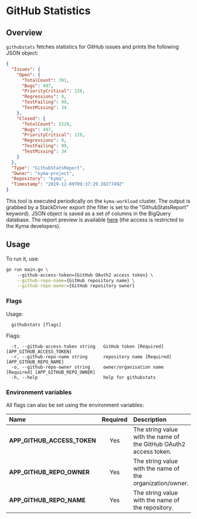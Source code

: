 # GitHub Statistics

## Overview

`githubstats` fetches statistics for GitHub issues and prints the following JSON object:
```json
{
  "Issues": {
    "Open": {
      "TotalCount": 391,
      "Bugs": 497,
      "PriorityCritical": 128,
      "Regressions": 0,
      "TestFailing": 99,
      "TestMissing": 34
    },
    "Closed": {
      "TotalCount": 2228,
      "Bugs": 497,
      "PriorityCritical": 128,
      "Regressions": 0,
      "TestFailing": 99,
      "TestMissing": 34
    }
  },
  "Type": "GithubStatsReport",
  "Owner": "kyma-project",
  "Repository": "kyma",
  "Timestamp": "2019-12-09T09:37:29.2027749Z"
}
```

This tool is executed periodically on the `kyma-workload` cluster.
The output is grabbed by a StackDriver export (the filter is set to the "GithubStatsReport" keyword).
JSON object is saved as a set of columns in the BigQuery database. 
The report preview is available [here](https://datastudio.google.com/s/jlYzET3duNo) (the access is restricted to the Kyma developers).

## Usage

To run it, use:
```bash
go run main.go \ 
    --github-access-token={GitHub OAuth2 access token} \
    --github-repo-name={GitHub repository name} \
    --github-repo-owner={GitHub repository owner}
```

### Flags

Usage:
```
  githubstats [flags]
```

Flags:
```
  -t, --github-access-token string   GitHub token [Required] [APP_GITHUB_ACCESS_TOKEN]
  -r, --github-repo-name string      repository name [Required] [APP_GITHUB_REPO_NAME]
  -o, --github-repo-owner string     owner/organisation name [Required] [APP_GITHUB_REPO_OWNER]
  -h, --help                         help for githubstats
```


### Environment variables

All flags can also be set using the environment variables:

| Name                           | Required | Description                                                           |
| :----------------------------- | :------: | :-------------------------------------------------------------------- |
| **APP_GITHUB_ACCESS_TOKEN**    |    Yes   | The string value with the name of the GitHub OAuth2 access token.     |
| **APP_GITHUB_REPO_OWNER**      |    Yes   | The string value with the name of the organization/owner.             |
| **APP_GITHUB_REPO_NAME**       |    Yes   | The string value with the name of the repository.                     |

